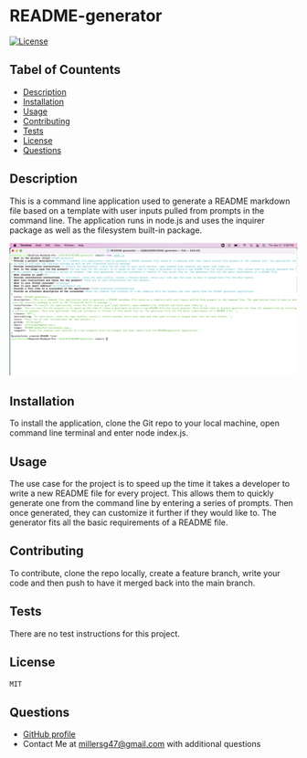
  
  # README-generator


  [![License](https://img.shields.io/badge/License-MIT-yellow.svg)](https://opensource.org/licenses/MIT)

  ## Tabel of Countents
  - [Description](#description)
  - [Installation](#installation)
  - [Usage](#usage)
  - [Contributing](#contributing) 
  - [Tests](#tests)
  - [License](#license)
  - [Questions](#questions)
  
  
  ## Description
  This is a command line application used to generate a README markdown file based on a template with user inputs pulled from prompts in the command line. The application runs in node.js and uses the inquirer package as well as the filesystem built-in package.

  ![Shows the command line terminal on a mac computer with the prompts and user inputs from the README-generator application. ](./assets/README-generator-screenshot.png)
  
  ## Installation
  To install the application, clone the Git repo to your local machine, open command line terminal and enter node index.js.
  
  ## Usage    
  The use case for the project is to speed up the time it takes a developer to write a new README file for every project. This allows them to quickly generate one from the command line by entering a series of prompts. Then once generated, they can customize it further if they would like to. The generator fits all the basic requirements of a README file. 
  
  ## Contributing 
  To contribute, clone the repo locally, create a feature branch, write your code and then push to have it merged back into the main branch. 
  
  ## Tests 
  There are no test instructions for this project.
  
  ## License
    MIT
  
  ## Questions
  - [GitHub profile](github.com/millersg47)
  - Contact Me at millersg47@gmail.com with additional questions
